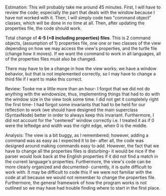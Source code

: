 Estimation: This will probably take me around 45 minutes. First, I will have to review the code; especially the part that deals with the window because I have not worked with it. Then, I will simply code two "command object" classes, which will be done in no time at all. Then, after updating the properties file, the code should work.

Total change of **4-5 (+8 including properties)  files**. This is 2 command objects, (assumption of 1) properties file, one one or two classes of the view depending on how we may access the view's properties, and the turtle file (change how it moves). If we want the command to work in all languages, all of the properties files must also be changed.

There may have to be a change in how the view works; we have a window behavior, but that is not implemented correctly, so I may have to change a third file if I want to make this correct.

Review: Tooke me a little more than an hour- I forgot that we did not do anything with the windowsize, thus, implementing things that had to do with the window size in the view took some time. I did not get it completely right the first time- I had forgot some invariants that had to be held for our reflection to work (we should have designed the main superclass (SyntaxNode) better in order to always keep this invariant. Furthermore, I did not account for the "centered" window correctly i.e. I treated it as if 0 were the leftedge and width was the right edge, when 0 is the middle.

Analysis: The view is a bit buggy, as I remembered; however, adding a command was as easy as I expected it to be- after all, the code was designed around making commands easy to add. However, the fact that we have to change all the properties files is disturbing- it would be nice if the parser would look back at the English properties if it did not find a match in the current language's properties. Furthermore, the view's code can be more clearly organized and documented- currently, it is quite difficult to work with. It may be difficult to code this if we were not familiar with the code at all because we would not remember to change the properties file. Furthermore, the general framework of how the program works is not outlined so we may have had trouble finding where to start in the first place.
